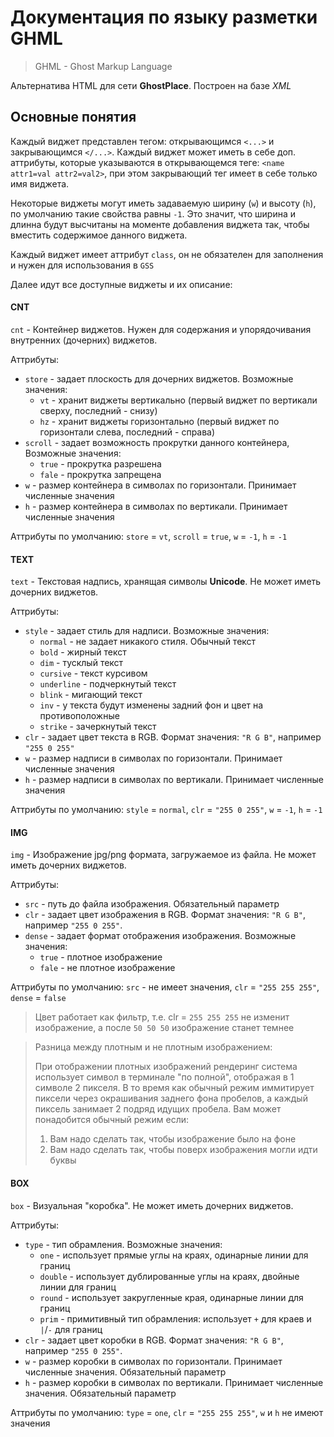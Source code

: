 # Документация по языку разметки GHML

> GHML - Ghost Markup Language

Альтернатива HTML для сети **GhostPlace**. Построен на базе *XML*

## Основные понятия

Каждый виджет представлен тегом: открывающимся `<...>` и закрывающимся `</...>`. Каждый виджет может иметь в себе доп. аттрибуты, которые указываются в открывающемся теге: `<name attr1=val attr2=val2>`, при этом закрывающий тег имеет в себе только имя виджета.

Некоторые виджеты могут иметь задаваемую ширину (`w`) и высоту (`h`), по умолчанию такие свойства равны `-1`. Это значит, что ширина и длинна будут высчитаны на моменте добавления виджета так, чтобы вместить содержимое данного виджета. 

Каждый виджет имеет аттрибут `class`, он не обязателен для заполнения и нужен для использования в `GSS`

Далее идут все доступные виджеты и их описание:

#### CNT

`cnt` - Контейнер виджетов. Нужен для содержания и упорядочивания внутренних (дочерних) виджетов.

Аттрибуты:

- `store` - задает плоскость для дочерних виджетов. Возможные значения: 
  - `vt` - хранит виджеты вертикально (первый виджет по вертикали сверху, последний - снизу)
  - `hz` - хранит виджеты горизонтально (первый виджет по горизонтали слева, последний - справа)
- `scroll` - задает возможность прокрутки данного контейнера, Возможные значения:
  - `true` - прокрутка разрешена
  - `fale` - прокрутка запрещена
- `w` - размер контейнера в символах по горизонтали. Принимает численные значения
- `h` - размер контейнера в символах по вертикали. Принимает численные значения

Аттрибуты по умолчанию: `store` = `vt`, `scroll` = `true`, `w` = `-1`, `h` = `-1`

#### TEXT

`text` - Текстовая надпись, хранящая символы **Unicode**. Не может иметь дочерних виджетов.

Аттрибуты:

- `style` - задает стиль для надписи. Возможные значения:
  - `normal` - не задает никакого стиля. Обычный текст
  - `bold` - жирный текст
  - `dim` - тусклый текст
  - `cursive` - текст курсивом
  - `underline` - подчеркнутый текст
  - `blink` - мигающий текст
  - `inv` - у текста будут изменены задний фон и цвет на противоположные
  - `strike` - зачеркнутый текст
- `clr` - задает цвет текста в RGB. Формат значения: `"R G B"`, например `"255 0 255"`
- `w` - размер надписи в символах по горизонтали. Принимает численные значения
- `h` - размер надписи в символах по вертикали. Принимает численные значения

Аттрибуты по умолчанию: `style` = `normal`, `clr` = `"255 0 255"`, `w` = `-1`, `h` = `-1`

#### IMG

`img` - Изображение jpg/png формата, загружаемое из файла. Не может иметь дочерних виджетов.

Аттрибуты:
- `src` - путь до файла изображения. Обязательный параметр
- `clr` - задает цвет изображения в RGB. Формат значения: `"R G B"`, например `"255 0 255"`.
- `dense` - задает формат отображения изображения. Возможные значения:
  - `true` - плотное изображение
  - `fale` - не плотное изображение

Аттрибуты по умолчанию: `src` - не имеет значения, `clr` = `"255 255 255"`, `dense` = `false`

> Цвет работает как фильтр, т.е. clr = `255 255 255` не изменит изображение, а после `50 50 50` изображение станет темнее

> Разница между плотным и не плотным изображением:
>
> При отображении плотных изображений рендеринг система использует символ в терминале "по полной", отображая в 1 символе 2 пикселя. В то время как обычный режим иммитирует пиксели через окрашивания заднего фона пробелов, а каждый пиксель занимает 2 подряд идущих пробела. Вам может понадобится обычный режим если: 
>   1. Вам надо сделать так, чтобы изображение было на фоне
>   2. Вам надо сделать так, чтобы поверх изображения могли идти буквы

#### BOX

`box` - Визуальная "коробка". Не может иметь дочерних виджетов.

Аттрибуты:
- `type` - тип обрамления. Возможные значения:
  - `one` - использует прямые углы на краях, одинарные линии для границ
  - `double` - использует дублированные углы на краях, двойные линии для границ
  - `round` - использует закругленные края, одинарные линии для границ
  - `prim` - примитивный тип обрамления: использует `+` для краев и `|`/`-` для границ
- `clr` - задает цвет коробки в RGB. Формат значения: `"R G B"`, например `"255 0 255"`.
- `w` - размер коробки в символах по горизонтали. Принимает численные значения. Обязательный параметр
- `h` - размер коробки в символах по вертикали. Принимает численные значения. Обязательный параметр

Аттрибуты по умолчанию: `type` = `one`, `clr` = `"255 255 255"`, `w` и `h` не имеют значения